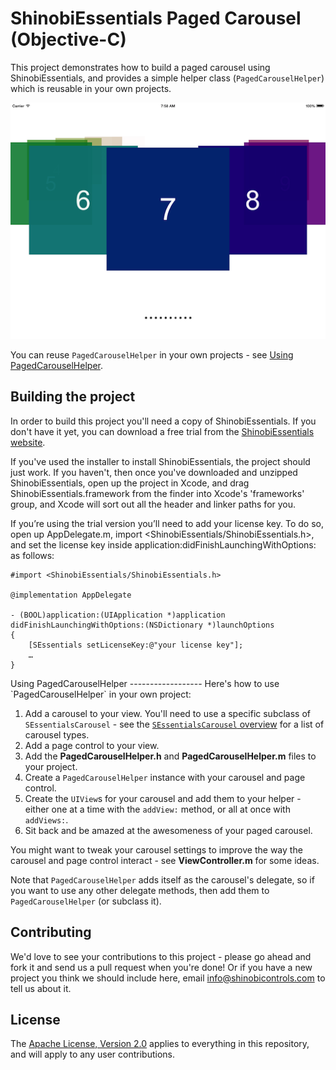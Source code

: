 ShinobiEssentials Paged Carousel (Objective-C)
=====================

This project demonstrates how to build a paged carousel using ShinobiEssentials, and provides a simple helper class (`PagedCarouselHelper`) which is reusable in your own projects.

![Screenshot](screenshot.png?raw=true)

You can reuse `PagedCarouselHelper` in your own projects - see [Using PagedCarouselHelper](#PagedCarouselHelper).

Building the project
------------------

In order to build this project you'll need a copy of ShinobiEssentials. If you don't have it yet, you can download a free trial from the [ShinobiEssentials website](http://www.shinobicontrols.com/ios/shinobiessentials/).

If you've used the installer to install ShinobiEssentials, the project should just work. If you haven't, then once you've downloaded and unzipped ShinobiEssentials, open up the project in Xcode, and drag ShinobiEssentials.framework from the finder into Xcode's 'frameworks' group, and Xcode will sort out all the header and linker paths for you.

If you’re using the trial version you’ll need to add your license key. To do so, open up AppDelegate.m, import <ShinobiEssentials/ShinobiEssentials.h>, and set the license key inside application:didFinishLaunchingWithOptions: as follows:

    #import <ShinobiEssentials/ShinobiEssentials.h>

    @implementation AppDelegate

    - (BOOL)application:(UIApplication *)application didFinishLaunchingWithOptions:(NSDictionary *)launchOptions
    {
        [SEssentials setLicenseKey:@"your license key"];
        …
    }

<a name="PagedCarouselHelper"/>
Using PagedCarouselHelper
------------------
Here's how to use `PagedCarouselHelper` in your own project:

1. Add a carousel to your view. You'll need to use a specific subclass of `SEssentialsCarousel` - see the [`SEssentialsCarousel` overview](http://www.shinobicontrols.com/docs/ShinobiControls/ShinobiEssentials/2.5.1/Standard/Normal/Classes/SEssentialsCarousel.html#overview) for a list of carousel types. 
2. Add a page control to your view.
3. Add the **PagedCarouselHelper.h** and **PagedCarouselHelper.m** files to your project.
4. Create a `PagedCarouselHelper` instance with your carousel and page control.
5. Create the `UIView`s for your carousel and add them to your helper - either one at a time with the `addView:` method, or all at once with `addViews:`.
6. Sit back and be amazed at the awesomeness of your paged carousel.

You might want to tweak your carousel settings to improve the way the carousel and page control interact - see **ViewController.m** for some ideas.

Note that `PagedCarouselHelper` adds itself as the carousel's delegate, so if you want to use any other delegate methods, then add them to `PagedCarouselHelper` (or subclass it).

Contributing
------------

We'd love to see your contributions to this project - please go ahead and fork it and send us a pull request when you're done! Or if you have a new project you think we should include here, email info@shinobicontrols.com to tell us about it.

License
-------

The [Apache License, Version 2.0](license.txt) applies to everything in this repository, and will apply to any user contributions.

